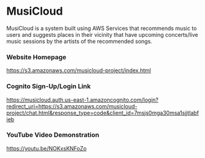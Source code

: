 # MusiCloud
MusiCloud is a system built using AWS Services that recommends music to users and suggests places in their vicinity that have upcoming concerts/live music sessions by the artists of the recommended songs.

### Website Homepage
https://s3.amazonaws.com/musicloud-project/index.html

### Cognito Sign-Up/Login Link
https://musicloud.auth.us-east-1.amazoncognito.com/login?redirect_uri=https://s3.amazonaws.com/musicloud-project/chat.html&response_type=code&client_id=7msjs0mga30msa1sjjtlabfieb

### YouTube Video Demonstration
https://youtu.be/NOKxsKNFoZo
